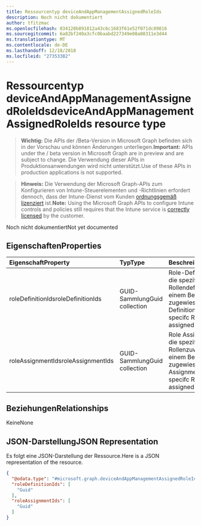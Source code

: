 ```yaml
---
title: Ressourcentyp deviceAndAppManagementAssignedRoleIds
description: Noch nicht dokumentiert
author: tfitzmac
ms.openlocfilehash: 034120b891812a43c6c1683f61e52f071dc89816
ms.sourcegitcommit: 6a82bf240a3cfc0baabd227349e08a08311e3d44
ms.translationtype: MT
ms.contentlocale: de-DE
ms.lasthandoff: 12/18/2018
ms.locfileid: "27353382"
---
```

# <a name="deviceandappmanagementassignedroleids-resource-type"></a><span data-ttu-id="cab8d-103">Ressourcentyp deviceAndAppManagementAssignedRoleIds</span><span class="sxs-lookup"><span data-stu-id="cab8d-103">deviceAndAppManagementAssignedRoleIds resource type</span></span>

> <span data-ttu-id="cab8d-104">**Wichtig:** Die APIs der /Beta-Version in Microsoft Graph befinden sich in der Vorschau und können Änderungen unterliegen.</span><span class="sxs-lookup"><span data-stu-id="cab8d-104">**Important:** APIs under the / beta version in Microsoft Graph are in preview and are subject to change.</span></span> <span data-ttu-id="cab8d-105">Die Verwendung dieser APIs in Produktionsanwendungen wird nicht unterstützt.</span><span class="sxs-lookup"><span data-stu-id="cab8d-105">Use of these APIs in production applications is not supported.</span></span>

> <span data-ttu-id="cab8d-106">**Hinweis:** Die Verwendung der Microsoft Graph-APIs zum Konfigurieren von Intune-Steuerelementen und -Richtlinien erfordert dennoch, dass der Intune-Dienst vom Kunden [ordnungsgemäß lizenziert](https://go.microsoft.com/fwlink/?linkid=839381) ist.</span><span class="sxs-lookup"><span data-stu-id="cab8d-106">**Note:** Using the Microsoft Graph APIs to configure Intune controls and policies still requires that the Intune service is [correctly licensed](https://go.microsoft.com/fwlink/?linkid=839381) by the customer.</span></span>

<span data-ttu-id="cab8d-107">Noch nicht dokumentiert</span><span class="sxs-lookup"><span data-stu-id="cab8d-107">Not yet documented</span></span>
## <a name="properties"></a><span data-ttu-id="cab8d-108">Eigenschaften</span><span class="sxs-lookup"><span data-stu-id="cab8d-108">Properties</span></span>
|<span data-ttu-id="cab8d-109">Eigenschaft</span><span class="sxs-lookup"><span data-stu-id="cab8d-109">Property</span></span>|<span data-ttu-id="cab8d-110">Typ</span><span class="sxs-lookup"><span data-stu-id="cab8d-110">Type</span></span>|<span data-ttu-id="cab8d-111">Beschreibung</span><span class="sxs-lookup"><span data-stu-id="cab8d-111">Description</span></span>|
|:---|:---|:---|
|<span data-ttu-id="cab8d-112">roleDefinitionIds</span><span class="sxs-lookup"><span data-stu-id="cab8d-112">roleDefinitionIds</span></span>|<span data-ttu-id="cab8d-113">GUID-Sammlung</span><span class="sxs-lookup"><span data-stu-id="cab8d-113">Guid collection</span></span>|<span data-ttu-id="cab8d-114">Role-Definition-IDs für die spezifische Rollendefinitionen, die einem Benutzer zugewiesen.</span><span class="sxs-lookup"><span data-stu-id="cab8d-114">Role Definition IDs for the specifc Role Definitions assigned to a user.</span></span>|
|<span data-ttu-id="cab8d-115">roleAssignmentIds</span><span class="sxs-lookup"><span data-stu-id="cab8d-115">roleAssignmentIds</span></span>|<span data-ttu-id="cab8d-116">GUID-Sammlung</span><span class="sxs-lookup"><span data-stu-id="cab8d-116">Guid collection</span></span>|<span data-ttu-id="cab8d-117">Role Assignment-IDs für die spezifische Rollenzuweisungen, die einem Benutzer zugewiesen.</span><span class="sxs-lookup"><span data-stu-id="cab8d-117">Role Assignment IDs for the specifc Role Assignments assigned to a user.</span></span>|

## <a name="relationships"></a><span data-ttu-id="cab8d-118">Beziehungen</span><span class="sxs-lookup"><span data-stu-id="cab8d-118">Relationships</span></span>
<span data-ttu-id="cab8d-119">Keine</span><span class="sxs-lookup"><span data-stu-id="cab8d-119">None</span></span>
## <a name="json-representation"></a><span data-ttu-id="cab8d-120">JSON-Darstellung</span><span class="sxs-lookup"><span data-stu-id="cab8d-120">JSON Representation</span></span>
<span data-ttu-id="cab8d-121">Es folgt eine JSON-Darstellung der Ressource.</span><span class="sxs-lookup"><span data-stu-id="cab8d-121">Here is a JSON representation of the resource.</span></span>
<!-- {
  "blockType": "resource",
  "@odata.type": "microsoft.graph.deviceAndAppManagementAssignedRoleIds"
}
-->
``` json
{
  "@odata.type": "#microsoft.graph.deviceAndAppManagementAssignedRoleIds",
  "roleDefinitionIds": [
    "Guid"
  ],
  "roleAssignmentIds": [
    "Guid"
  ]
}
```





